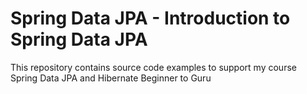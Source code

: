# Spring Data JPA - Introduction to Spring Data JPA

This repository contains source code examples to support my course Spring Data JPA and Hibernate Beginner to Guru


